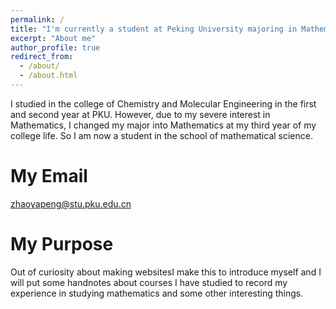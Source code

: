 ```yaml
---
permalink: /
title: "I'm currently a student at Peking University majoring in Mathematics and this website is under construction."
excerpt: "About me"
author_profile: true
redirect_from: 
  - /about/
  - /about.html
---
```


I studied in the college of Chemistry and Molecular Engineering in the first and second year at PKU. However, due to my severe interest in Mathematics, I changed my major into Mathematics at my third year of my college life. So I am now a student in the school of mathematical science.

My Email
======
zhaoyapeng@stu.pku.edu.cn

My Purpose
======
Out of curiosity about making websitesI make this to introduce myself and I will put some handnotes about courses I have studied to record my experience in studying mathematics and some other interesting things.
 

